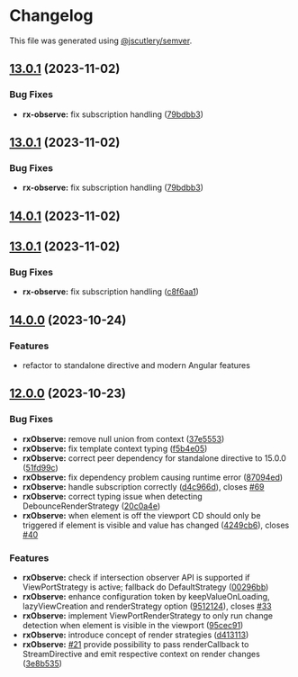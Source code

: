 # Changelog

This file was generated using [@jscutlery/semver](https://github.com/jscutlery/semver).

## [13.0.1](https://github.com/mikelgo/angular-kit-observe/compare/rx-observe-14.0.0-rc.0...rx-observe-13.0.1) (2023-11-02)


### Bug Fixes

* **rx-observe:** fix subscription handling ([79bdbb3](https://github.com/mikelgo/angular-kit-observe/commit/79bdbb3f6bd1f15e3c8c033aaf3a22f42cb6225f))



## [13.0.1](https://github.com/mikelgo/angular-kit-observe/compare/rx-observe-14.0.0-rc.0...rx-observe-13.0.1) (2023-11-02)


### Bug Fixes

* **rx-observe:** fix subscription handling ([79bdbb3](https://github.com/mikelgo/angular-kit-observe/commit/79bdbb3f6bd1f15e3c8c033aaf3a22f42cb6225f))



## [14.0.1](https://github.com/mikelgo/angular-kit-observe/compare/rx-observe-14.0.0...rx-observe-14.0.1) (2023-11-02)



## [13.0.1](https://github.com/mikelgo/angular-kit-observe/compare/rx-observe-14.0.0-rc.0...rx-observe-13.0.1) (2023-11-02)


### Bug Fixes

* **rx-observe:** fix subscription handling ([c8f6aa1](https://github.com/mikelgo/angular-kit-observe/commit/c8f6aa1b890d55e6bd2be8b61941c41d8448c5c5))



## [14.0.0](https://github.com/mikelgo/angular-kit/compare/stream-2.2.3...stream-2.2.4) (2023-10-24)
### Features
* refactor to standalone directive and modern Angular features

## [12.0.0](https://github.com/mikelgo/angular-kit/compare/stream-2.2.3...stream-2.2.4) (2023-10-23)


### Bug Fixes

* **rxObserve:** remove null union from context ([37e5553](https://github.com/mikelgo/angular-kit/commit/37e55530743cf8deaf487f87eb6bb0cedfad0a3a))
* **rxObserve:** fix template context typing ([f5b4e05](https://github.com/mikelgo/angular-kit/commit/f5b4e05a5075150436f8afa2b93eb24c8a534021))
* **rxObserve:** correct peer dependency for standalone directive to 15.0.0 ([51fd99c](https://github.com/mikelgo/angular-kit/commit/51fd99c0b99239d40d21b2899752d66a9f273a4a))
* **rxObserve:** fix dependency problem causing runtime error ([87094ed](https://github.com/mikelgo/angular-kit/commit/87094ed391da24ac53126487f30c51f15e9992c0))
* **rxObserve:** handle subscription correctly ([d4c966d](https://github.com/mikelgo/angular-kit/commit/d4c966daee0ac9850573a2abaccd686b4c37497c)), closes [#69](https://github.com/mikelgo/angular-kit/issues/69)
* **rxObserve:** correct typing issue when detecting DebounceRenderStrategy ([20c0a4e](https://github.com/code-workers-io/angular-kit/commit/20c0a4ea2a8219bcc2e117b313b9b18da39c457c))
* **rxObserve:** when element is off the viewport CD should only be triggered if element is visible and value has changed ([4249cb6](https://github.com/code-workers-io/angular-kit/commit/4249cb6611509aa0167ea9f464cb5811bb0330be)), closes [#40](https://github.com/code-workers-io/angular-kit/issues/40)


### Features
* **rxObserve:** check if intersection observer API is supported if ViewPortStrategy is active; fallback do DefaultStrategy ([00296bb](https://github.com/code-workers-io/angular-kit/commit/00296bbc2e0451f2e582a6ef5322b40d29421f98))
* **rxObserve:** enhance configuration token by keepValueOnLoading, lazyViewCreation and renderStrategy option ([9512124](https://github.com/code-workers-io/angular-kit/commit/9512124c834eb434b8391e90ee76f1551c76bb2e)), closes [#33](https://github.com/code-workers-io/angular-kit/issues/33)
* **rxObserve:** implement ViewPortRenderStrategy to only run change detection when element is visible in the viewport ([95cec91](https://github.com/code-workers-io/angular-kit/commit/95cec91895554bb3311a7a99b3dddd08e8079cb8))
* **rxObserve:** introduce concept of render strategies ([d413113](https://github.com/code-workers-io/angular-kit/commit/d4131137d56ca1901a26c0e8485044b9a8334606))
* **rxObserve:** [#21](https://github.com/code-workers-io/angular-kit/issues/21) provide possibility to pass renderCallback to StreamDirective and emit respective context on render changes ([3e8b535](https://github.com/code-workers-io/angular-kit/commit/3e8b535fb8cd526731574f19989c5fc3a9ac84a1))
